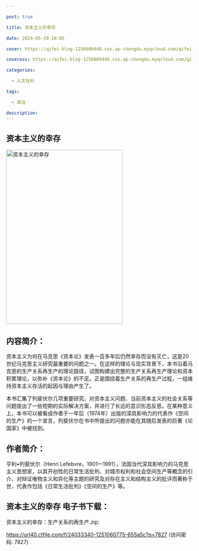```yaml
---

post: true

title: 资本主义的幸存

date: 2024-05-29 10:05

cover: https://qifei-blog-1256009448.cos.ap-chengdu.myqcloud.com/qifei-blog/65bf919a871b83018a1a79ae.jpg

coveross: https://qifei-blog-1256009448.cos.ap-chengdu.myqcloud.com/qifei-blog/65bf919a871b83018a1a79ae.jpg

categories:

  - 人文社科

tags:

  - 政治

description:
---
```




## 资本主义的幸存
<img alt=" 资本主义的幸存" class="aligncenter loaded" data-was-processed="true" decoding="async" fetchpriority="high" height="471" src="https://qifei-blog-1256009448.cos.ap-chengdu.myqcloud.com/qifei-blog/65bf919a871b83018a1a79ae.jpg" style="cursor: zoom-in;" width="314"/>

## 内容简介：

资本主义为何在马克思《资本论》发表一百多年后仍然幸存而没有灭亡，这是20世纪马克思主义研究最重要的问题之一。在这样的理论与现实背景下，本书沿着马克思的生产关系再生产的理论路径，试图构建出完整的生产关系再生产理论和资本积累理论，以弥补《资本论》的不足。正是围绕着生产关系的再生产过程，一组维持资本主义存活的起因与理由产生了。

本书汇集了列斐伏尔几项重要研究，对资本主义问题、当前资本主义的社会关系等问题提出了一些短期的实际解决方案，并进行了长远的意识形态反思。在某种意义上，本书可以被看成作者于一年后（1974年）出版的深具影响力的代表作《空间的生产》的一个宣言，列斐伏尔在书中所提出的问题亦能在其随后发表的巨著《论国家》中被找到。

## 作者简介：

亨利•列斐伏尔（Henri Lefebvre，1901—1991），法国当代深具影响力的马克思主义思想家，以其开创性的日常生活批判、对城市权利和社会空间生产等概念的引介、对辩证唯物主义和异化等主题的研究及对存在主义和结构主义的批评而著称于世，代表作包括《日常生活批判》《空间的生产》等。

## 资本主义的幸存 电子书下载：



资本主义的幸存：生产关系的再生产.zip: 

https://url40.ctfile.com/f/24033340-1251060775-655a5c?p=7827 (访问密码: 7827)
